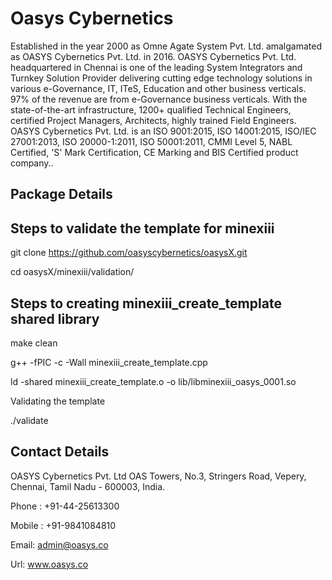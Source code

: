  Oasys Cybernetics 
===================
Established in the year 2000 as Omne Agate System Pvt. Ltd. amalgamated  as OASYS Cybernetics Pvt. Ltd. in 2016.
OASYS Cybernetics Pvt. Ltd. headquartered in Chennai is one of the leading System Integrators and Turnkey Solution Provider delivering cutting edge technology solutions in various  e-Governance, IT, ITeS, Education and other business verticals.
97% of the revenue are from e-Governance business verticals. With the state-of-the-art infrastructure, 1200+ qualified Technical Engineers, certified Project Managers, Architects, highly trained Field Engineers.
OASYS Cybernetics Pvt. Ltd. is an ISO 9001:2015, ISO 14001:2015, ISO/IEC 27001:2013, ISO 20000-1:2011, ISO 50001:2011, CMMI Level 5, NABL Certified, 'S' Mark Certification, CE Marking and BIS Certified product company..

Package Details
---------------







Steps to validate the template for minexiii
-------------------------------------------
git clone https://github.com/oasyscybernetics/oasysX.git

cd oasysX/minexiii/validation/

Steps to creating minexiii_create_template shared library
---------------------------------------------------------
make clean

g++ -fPIC -c -Wall minexiii_create_template.cpp

ld -shared minexiii_create_template.o -o lib/libminexiii_oasys_0001.so

Validating the template

./validate


Contact Details
---------------

OASYS Cybernetics Pvt. Ltd
OAS Towers, No.3, Stringers Road, Vepery, Chennai,
Tamil Nadu - 600003, India.

Phone : +91-44-25613300 

Mobile : +91-9841084810

Email: admin@oasys.co

Url: www.oasys.co

